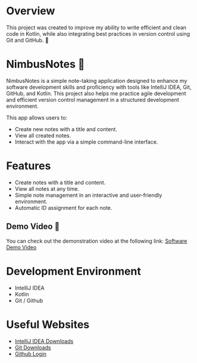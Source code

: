# Overview

This project was created to improve my ability to write efficient and clean code in Kotlin, while also integrating best practices in version control using Git and GitHub. 🌟

# NimbusNotes 📝

NimbusNotes is a simple note-taking application designed to enhance my software development skills and proficiency with tools like IntelliJ IDEA, Git, GitHub, and Kotlin. This project also helps me practice agile development and efficient version control management in a structured development environment.

This app allows users to:
* Create new notes with a title and content.
* View all created notes.
* Interact with the app via a simple command-line interface.

# Features

* Create notes with a title and content.
* View all notes at any time.
* Simple note management in an interactive and user-friendly environment.
* Automatic ID assignment for each note.

## Demo Video 🎥

You can check out the demonstration video at the following link: [Software Demo Video]()

# Development Environment

* IntelliJ IDEA 
* Kotlin
* Git / Github

# Useful Websites

* [IntelliJ IDEA Downloads](https://www.jetbrains.com/idea/download/?section=windows)
* [Git Downloads](https://git-scm.com/downloads)
* [Github Login](https://github.com/login)

